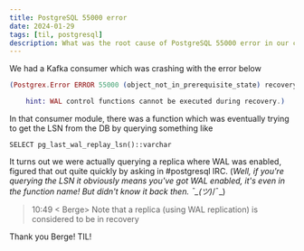 ```yaml
---
title: PostgreSQL 55000 error
date: 2024-01-29
tags: [til, postgresql]
description: What was the root cause of PostgreSQL 55000 error in our case
---
```


We had a Kafka consumer which was crashing with the error below

```elixir
(Postgrex.Error ERROR 55000 (object_not_in_prerequisite_state) recovery is in progress

    hint: WAL control functions cannot be executed during recovery.)
```

In that consumer module, there was a function which was eventually trying to get the LSN from the DB by querying something like

```
SELECT pg_last_wal_replay_lsn()::varchar
```

It turns out we were actually querying a replica where WAL was enabled, figured that out quite quickly by asking in #postgresql IRC.
(_Well, if you're querying the LSN it obviously means you've got WAL enabled, it's even in the function name! But didn't know it back then. ¯\_(ツ)_/¯_)

> 10:49 < Berge> Note that a replica (using WAL replication) is considered to be in recovery

Thank you Berge! TIL!
